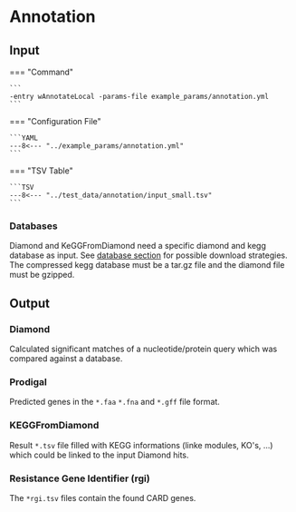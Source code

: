 # Annotation

## Input  

=== "Command"

    ```
    -entry wAnnotateLocal -params-file example_params/annotation.yml
    ```

=== "Configuration File"

    ```YAML
    ---8<--- "../example_params/annotation.yml"
    ```

=== "TSV Table"

    ```TSV
    ---8<--- "../test_data/annotation/input_small.tsv"
    ```

### Databases

Diamond and KeGGFromDiamond need a specific diamond and kegg database as input.
See [database section](##-Database-input-configuration) for possible download strategies.
The compressed kegg database must be a tar.gz file and the diamond file must be gzipped. 

## Output

### Diamond

Calculated significant matches of a nucleotide/protein query which was compared against a database.

### Prodigal

Predicted genes in the `*.faa` `*.fna` and `*.gff` file format.

### KEGGFromDiamond

Result `*.tsv` file filled with KEGG informations (linke modules, KO's, ...) which could be linked to the input Diamond hits.
  
### Resistance Gene Identifier (rgi)

The `*rgi.tsv` files contain the found CARD genes.


